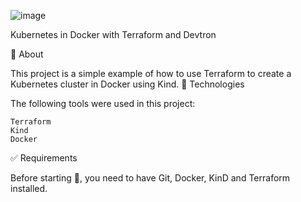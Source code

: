 ![image](https://user-images.githubusercontent.com/23049337/222948416-9ca5fa83-e771-4a18-b1b3-c831bb072aa4.png)

 
Kubernetes in Docker with Terraform and Devtron



🎯 About

This project is a simple example of how to use Terraform to create a Kubernetes cluster in Docker using Kind.
🚀 Technologies

The following tools were used in this project:

    Terraform
    Kind
    Docker
    

✅ Requirements

Before starting 🏁, you need to have Git, Docker, KinD and Terraform installed.

